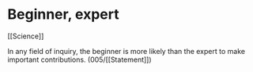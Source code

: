# Beginner, expert

[[Science]]

In any field of inquiry, the beginner is more likely than the expert to make important contributions.
(005/[[Statement]])